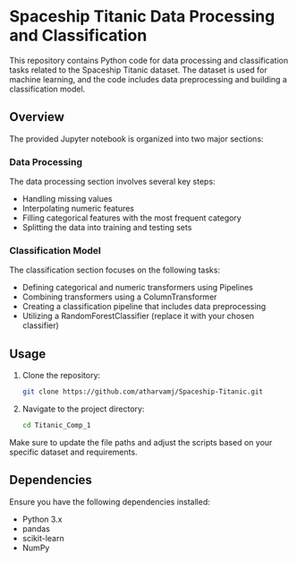 # Spaceship Titanic Data Processing and Classification

This repository contains Python code for data processing and classification tasks related to the Spaceship Titanic dataset. The dataset is used for machine learning, and the code includes data preprocessing and building a classification model.

## Overview

The provided Jupyter notebook is organized into two major sections:

### Data Processing

The data processing section involves several key steps:
- Handling missing values
- Interpolating numeric features
- Filling categorical features with the most frequent category
- Splitting the data into training and testing sets

### Classification Model

The classification section focuses on the following tasks:
- Defining categorical and numeric transformers using Pipelines
- Combining transformers using a ColumnTransformer
- Creating a classification pipeline that includes data preprocessing
- Utilizing a RandomForestClassifier (replace it with your chosen classifier)

## Usage

1. Clone the repository:

    ```bash
    git clone https://github.com/atharvamj/Spaceship-Titanic.git
    ```

2. Navigate to the project directory:

    ```bash
    cd Titanic_Comp_1
    ```

Make sure to update the file paths and adjust the scripts based on your specific dataset and requirements.

## Dependencies

Ensure you have the following dependencies installed:

- Python 3.x
- pandas
- scikit-learn
- NumPy

